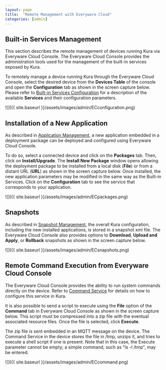 ```yaml
---
layout: page
title:  "Remote Management with Everyware Cloud"
categories: [admin]
---
```


## Built-in Services Management

This section describes the remote management of devices running Kura via Everyware Cloud Console. The Everyware Cloud Console provides the administration tools used for the management of the built-in services exposed by Kura.

To remotely manage a device running Kura through the Everyware Cloud Console, select the desired device from the **Devices Table** of the console and open the **Configuration** tab as shown in the screen capture below. Please refer to [Built-in Services Configuration](../config/builtin-services.html) for a description of the available **Services** and their configuration parameters.

![]({{ site.baseurl }}/assets/images/admin/ECconfiguration.png)

## Installation of a New Application

As described in  [Application Management](application-management.html), a new application embedded in a deployment package can be deployed and configured using Everyware Cloud Console.

To do so, select a connected device and click on the **Packages** tab. Then, click on **Install/Upgrade**. The **Install New Package** window opens allowing the deployment package to be installed from a local disk (**File**) or from a distant URL (**URL**) as shown in the screen capture below. Once installed, the new application parameters may be modified in the same way as the Built-in Services. Click on the **Configuration** tab to see the service that corresponds to your application.

![]({{ site.baseurl }}/assets/images/admin/ECpackages.png)

## Snapshots

As described in [Snapshot Management](snapshot-management.html), the overall Kura configuration, including the new installed applications, is stored in a snapshot xml file. The Everyware Cloud Console also provides options to **Download**, **Upload and Apply**, or **Rollback** snapshots as shown in the screen capture below.

![]({{ site.baseurl }}/assets/images/admin/ECsnapshots.png)

## Remote Command Execution from Everyware Cloud Console

The Everyware Cloud Console provides the ability to run system commands directly on the device. Refer to [Command Service](../config/builtin-services.html#command-service) for details on how to configure this service in Kura.

It is also possible to send a script to execute using the **File** option of the **Command** tab in Everyware Cloud Console as shown in the screen capture below. This script must be compressed into a zip file with the eventual associated resource files. Once the file is selected, click **Execute**.

The zip file is sent embedded in an MQTT message on the device. The Command Service in the device stores the file in /tmp, unzips it, and tries to execute a shell script if one is present. Note that in this case, the Execute parameter cannot be empty; a simple command, such as "ls -l /tmp", may be entered.

![]({{ site.baseurl }}/assets/images/admin/ECcommand.png)
